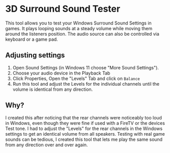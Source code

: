 # 3D Surround Sound Tester

This tool allows you to test your Windows Surround Sound Settings in  games.
It plays looping sounds at a steady volume while moving them around the listeners
position.
The audio source can also be controlled via keyboard or a game pad.

## Adjusting settings
1. Open Sound Settings (in Windows 11 choose "More Sound Settings").
2. Choose your audio device in the Playback Tab
3. Click Properties, Open the "Levels" Tab and click on `Balance`
4. Run this tool and adjust the Levels for the individual channels until the
volume is identical from any direction.

##  Why?
I created this after noticing that the rear channels were noticeably too loud
in Windows, even though they were fine if used with a FireTV or the devices
Test tone.
I had to adjust the "Levels" for the rear channels in the Windows settings to
get an identical volume from all speakers. Testing with real game sounds can
be tedious, I created this tool that lets me play the same sound from any direction
over and over again.
